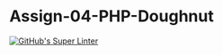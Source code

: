 # Assign-04-PHP-Doughnut
[![GitHub's Super Linter](https://github.com/ICS20-Programming-Grace-S/Assign-04-PHP-Doughnut/workflows/GitHub's%20Super%20Linter/badge.svg)](https://github.com/ICS20-Programming-Grace-S/Assign-04-PHP-Doughnut/actions)